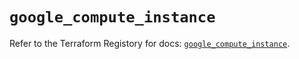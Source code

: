# `google_compute_instance`

Refer to the Terraform Registory for docs: [`google_compute_instance`](https://registry.terraform.io/providers/hashicorp/google-beta/4.71.0/docs/resources/google_compute_instance).
